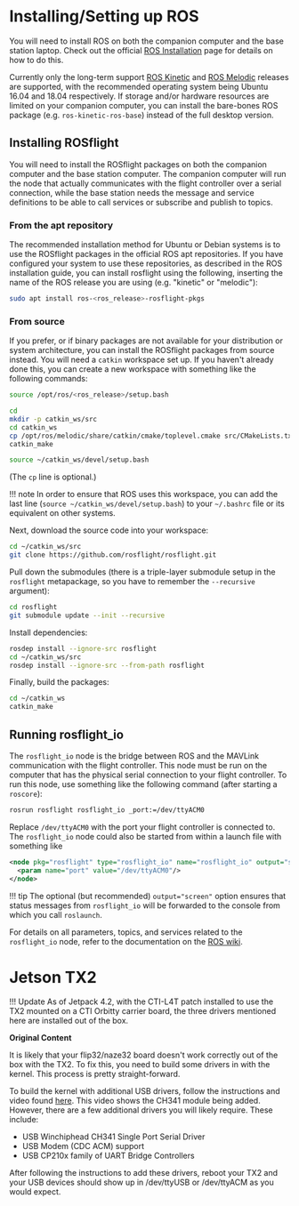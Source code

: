 # Installing/Setting up ROS

You will need to install ROS on both the companion computer and the base station laptop. Check out the official [ROS Installation](http://wiki.ros.org/ROS/Installation) page for details on how to do this.

Currently only the long-term support [ROS Kinetic](http://wiki.ros.org/kinetic/Installation) and [ROS Melodic](http://wiki.ros.org/melodic/Installation) releases are supported, with the recommended operating system being Ubuntu 16.04 and 18.04 respectively. If storage and/or hardware resources are limited on your companion computer, you can install the bare-bones ROS package (e.g. `ros-kinetic-ros-base`) instead of the full desktop version.

## Installing ROSflight

You will need to install the ROSflight packages on both the companion computer and the base station computer. The companion computer will run the node that actually communicates with the flight controller over a serial connection, while the base station needs the message and service definitions to be able to call services or subscribe and publish to topics.

### From the apt repository

The recommended installation method for Ubuntu or Debian systems is to use the ROSflight packages in the official ROS apt repositories. If you have configured your system to use these repositories, as described in the ROS installation guide, you can install rosflight using the following, inserting the name of the ROS release you are using (e.g. "kinetic" or "melodic"):
```bash
sudo apt install ros-<ros_release>-rosflight-pkgs
```

### From source

If you prefer, or if binary packages are not available for your distribution or system architecture, you can install the ROSflight packages from source instead. You will need a `catkin` workspace set up. If you haven't already done this, you can create a new workspace with something like the following commands:
```bash
source /opt/ros/<ros_release>/setup.bash

cd
mkdir -p catkin_ws/src
cd catkin_ws
cp /opt/ros/melodic/share/catkin/cmake/toplevel.cmake src/CMakeLists.txt
catkin_make

source ~/catkin_ws/devel/setup.bash
```

(The `cp` line is optional.)

!!! note
    In order to ensure that ROS uses this workspace, you can add the last line (`source ~/catkin_ws/devel/setup.bash`) to your `~/.bashrc` file or its equivalent on other systems.

Next, download the source code into your workspace:
```bash
cd ~/catkin_ws/src
git clone https://github.com/rosflight/rosflight.git
```
Pull down the submodules (there is a triple-layer submodule setup in the `rosflight` metapackage, so you have to remember the `--recursive` argument):
```bash
cd rosflight
git submodule update --init --recursive
```
Install dependencies:
```bash
rosdep install --ignore-src rosflight
cd ~/catkin_ws/src
rosdep install --ignore-src --from-path rosflight
```
Finally, build the packages:
```bash
cd ~/catkin_ws
catkin_make
```

## Running rosflight_io

The `rosflight_io` node is the bridge between ROS and the MAVLink communication with the flight controller. This node must be run on the computer that has the physical serial connection to your flight controller. To run this node, use something like the following command (after starting a `roscore`):
```bash
rosrun rosflight rosflight_io _port:=/dev/ttyACM0
```
Replace `/dev/ttyACM0` with the port your flight controller is connected to. The `rosflight_io` node could also be started from within a launch file with something like
```xml
<node pkg="rosflight" type="rosflight_io" name="rosflight_io" output="screen">
  <param name="port" value="/dev/ttyACM0"/>
</node>
```

!!! tip
    The optional (but recommended) `output="screen"` option ensures that status messages from `rosflight_io` will be forwarded to the console from which you call `roslaunch`.

For details on all parameters, topics, and services related to the `rosflight_io` node, refer to the documentation on the [ROS wiki](http://wiki.ros.org/rosflight).

# Jetson TX2

!!! Update
    As of Jetpack 4.2, with the CTI-L4T patch installed to use the TX2 mounted on a CTI Orbitty carrier board, the three drivers mentioned here are installed out of the box.

**Original Content**

It is likely that your flip32/naze32 board doesn't work correctly out of the box with the TX2. To fix this, you need to build some drivers in with the kernel. This process is pretty straight-forward.

To build the kernel with additional USB drivers, follow the instructions and video found [here](https://www.jetsonhacks.com/2018/03/22/build-kernel-modules-nvidia-jetson-tx2-2/). This video shows the CH341 module being added. However, there are a few additional drivers you will likely require. These include:

- USB Winchiphead CH341 Single Port Serial Driver
- USB Modem (CDC ACM) support
- USB CP210x family of UART Bridge Controllers

After following the instructions to add these drivers, reboot your TX2 and your USB devices should show up in /dev/ttyUSB<X> or /dev/ttyACM<X> as you would expect.
